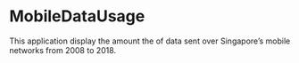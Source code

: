 # MobileDataUsage
This application display the amount the of data sent over Singapore’s mobile networks from 2008 to 2018.
